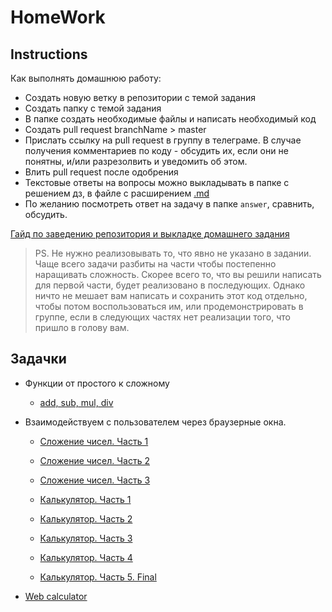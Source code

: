 # HomeWork

## Instructions

Как выполнять домашнюю работу:

* Создать новую ветку в репозитории с темой задания
* Создать папку с темой задания
* В папке создать необходимые файлы и написать необходимый код
* Создать pull request branchName > master
* Прислать ссылку на pull request в группу в телеграме. 
В случае получения комментариев по коду - обсудить их, если они не понятны, 
и/или разрезолвить и уведомить об этом.
* Влить pull request после одобрения
* Текстовые ответы на вопросы можно выкладывать в папке с решением дз, в файле с расширением
[.md](https://github.com/adam-p/markdown-here/wiki/Markdown-Cheatsheet)
* По желанию посмотреть ответ на задачу в папке `answer`, сравнить, обсудить.

[Гайд по заведению репозитория и выкладке домашнего задания](../tutorials/git-for-homework)

> PS. Не нужно реализовывать то, что явно не указано в задании. Чаще всего задачи разбиты на части
чтобы постепенно наращивать сложность. Скорее всего то, что вы решили написать для первой части,
будет реализовано в последующих. Однако ничто не мешает вам написать и сохранить этот код отдельно, 
чтобы потом воспользоваться им, или продемонстрировать в группе, если в следующих частях нет 
реализации того, что пришло в голову вам.

## Задачки

* Функции от простого к сложному
    * [add, sub, mul, div](./js/math-functions)

* Взаимодействуем с пользователем через браузерные окна.
    * [Сложение чисел. Часть 1](./js/prompt-sum/prompt-sum-1)
    * [Сложение чисел. Часть 2](./js/prompt-sum/prompt-sum-2)
    * [Сложение чисел. Часть 3](./js/prompt-sum/prompt-sum-3)
    
    * [Калькулятор. Часть 1](./js/prompt-calculator/prompt-calculator-1)
    * [Калькулятор. Часть 2](./js/prompt-calculator/prompt-calculator-2)
    * [Калькулятор. Часть 3](./js/prompt-calculator/prompt-calculator-3)
    * [Калькулятор. Часть 4](./js/prompt-calculator/prompt-calculator-4)
    * [Калькулятор. Часть 5. Final](./js/prompt-calculator/prompt-calculator-5)

* [Web calculator](./js/calculator/part-1)